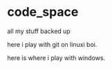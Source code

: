 # code_space
all my stuff backed up

here i play with git on linuxi boi.

here is where i play with windows.
